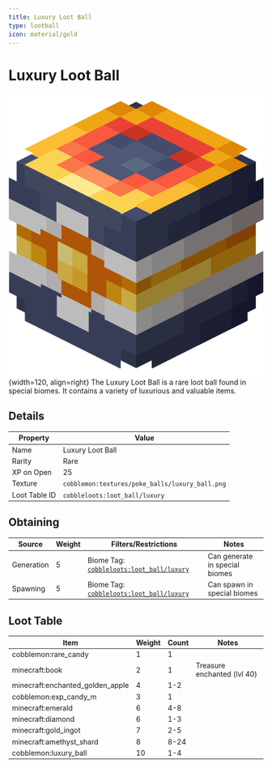 ```yaml
---
title: Luxury Loot Ball
type: lootball
icon: material/gold
---
```


# Luxury Loot Ball

![Luxury Ball](<../../assets/ball/Luxury_Ball_(model).png>){width=120, align=right}
The Luxury Loot Ball is a rare loot ball found in special biomes. It contains a variety of luxurious and valuable items.

## Details

| Property      | Value                                           |
| ------------- | ----------------------------------------------- |
| Name          | Luxury Loot Ball                                |
| Rarity        | Rare                                            |
| XP on Open    | 25                                              |
| Texture       | `cobblemon:textures/poke_balls/luxury_ball.png` |
| Loot Table ID | `cobbleloots:loot_ball/luxury`                  |

## Obtaining

| Source     | Weight | Filters/Restrictions                                                                                       | Notes                          |
| ---------- | ------ | ---------------------------------------------------------------------------------------------------------- | ------------------------------ |
| Generation | 5      | Biome Tag: [`cobbleloots:loot_ball/luxury`](../../reference/tags/biome_tags.md#cobblelootsloot_ballluxury) | Can generate in special biomes |
| Spawning   | 5      | Biome Tag: [`cobbleloots:loot_ball/luxury`](../../reference/tags/biome_tags.md#cobblelootsloot_ballluxury) | Can spawn in special biomes    |

## Loot Table

| Item                             | Weight | Count | Notes                       |
| -------------------------------- | ------ | ----- | --------------------------- |
| cobblemon:rare_candy             | 1      | 1     |                             |
| minecraft:book                   | 2      | 1     | Treasure enchanted (lvl 40) |
| minecraft:enchanted_golden_apple | 4      | 1-2   |                             |
| cobblemon:exp_candy_m            | 3      | 1     |                             |
| minecraft:emerald                | 6      | 4-8   |                             |
| minecraft:diamond                | 6      | 1-3   |                             |
| minecraft:gold_ingot             | 7      | 2-5   |                             |
| minecraft:amethyst_shard         | 8      | 8-24  |                             |
| cobblemon:luxury_ball            | 10     | 1-4   |                             |
